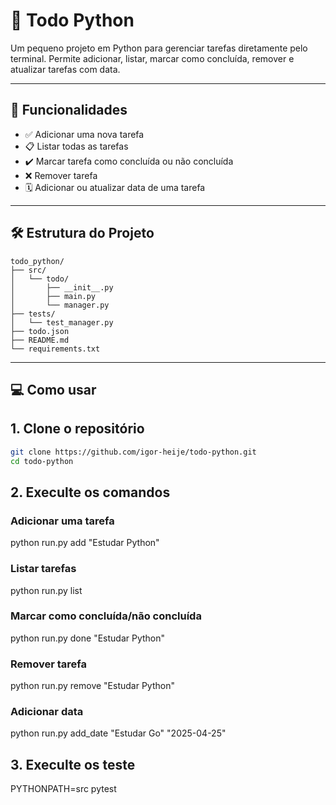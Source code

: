 # 📝 Todo Python

Um pequeno projeto em Python para gerenciar tarefas diretamente pelo terminal. Permite adicionar, listar, marcar como concluída, remover e atualizar tarefas com data.

---

## 🚀 Funcionalidades

- ✅ Adicionar uma nova tarefa
- 📋 Listar todas as tarefas
- ✔️ Marcar tarefa como concluída ou não concluída
- ❌ Remover tarefa
- 🗓️ Adicionar ou atualizar data de uma tarefa

---

## 🛠️ Estrutura do Projeto

```text
todo_python/
├── src/
│   └── todo/
│       ├── __init__.py
│       ├── main.py
│       └── manager.py
├── tests/
│   └── test_manager.py
├── todo.json
├── README.md
└── requirements.txt

```

---

## 💻 Como usar

## 1. Clone o repositório

```bash
git clone https://github.com/igor-heije/todo-python.git
cd todo-python
```

## 2. Execulte os comandos

### Adicionar uma tarefa

python run.py add "Estudar Python"

### Listar tarefas

python run.py list

### Marcar como concluída/não concluída

python run.py done "Estudar Python"

### Remover tarefa

python run.py remove "Estudar Python"

### Adicionar data

python run.py add_date "Estudar Go" "2025-04-25"

## 3. Execulte os teste

PYTHONPATH=src pytest
